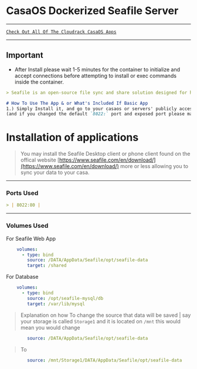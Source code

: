 # CasaOS Dockerized Seafile Server

***

[`Check Out All Of The Cloudrack CasaOS Apps`](../)

***

## Important

* After Install please wait 1-5 minutes for the container to initialize and accept connections before attempting to install or exec commands inside the container.

```md
> Seafile is an open-source file sync and share solution designed for high reliability, performance, and productivity. It allows users to sync, share, and collaborate across devices and teams. Seafile provides features similar to Dropbox, Google Drive, and Office 365, while allowing users to host the server on their own hardware.
```

```md
# How To Use The App & or What's Included If Basic App
1.) Simply Install it, and go to your casaos or servers' publicly accessible IP address.
(and if you changed the default `8022:` port and exposed port please make sure to navigate to that `IP.IP.IP.IP`:`port`.)
```
# Installation of applications
> You may install the Seafile Desktop client or phone client found on the offical website [https://www.seafile.com/en/download/](https://www.seafile.com/en/download/) more or less allowing you to sync your data to your casa.
***

### Ports Used

```md
> | 8022:80 |  
```

***

### Volumes Used
For Seafile Web App
```yaml
    volumes:
      - type: bind
        source: /DATA/AppData/Seafile/opt/seafile-data
        target: /shared
```
For Database
```yaml
    volumes:
      - type: bind
        source: /opt/seafile-mysql/db
        target: /var/lib/mysql
```

> Explanation on how To change the source that data will be saved | say your storage is called `Storage1` and it is located on `/mnt` this would mean you would change

```yaml
        source: /DATA/AppData/Seafile/opt/seafile-data
```

> To

```yaml
        source: /mnt/Storage1/DATA/AppData/Seafile/opt/seafile-data
```
